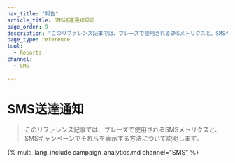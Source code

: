 ```yaml
---
nav_title: "報告"
article_title: SMS送達通知設定
page_order: 9
description: "このリファレンス記事では、ブレーズで使用されるSMSメトリクスと、SMSキャンペーンでそれらを表示する方法について説明します。"
page_type: reference
tool:
  - Reports
channel:
  - SMS
  
---
```


# SMS送達通知

> このリファレンス記事では、ブレーズで使用されるSMSメトリクスと、SMSキャンペーンでそれらを表示する方法について説明します。

{% multi_lang_include campaign_analytics.md channel="SMS" %}


